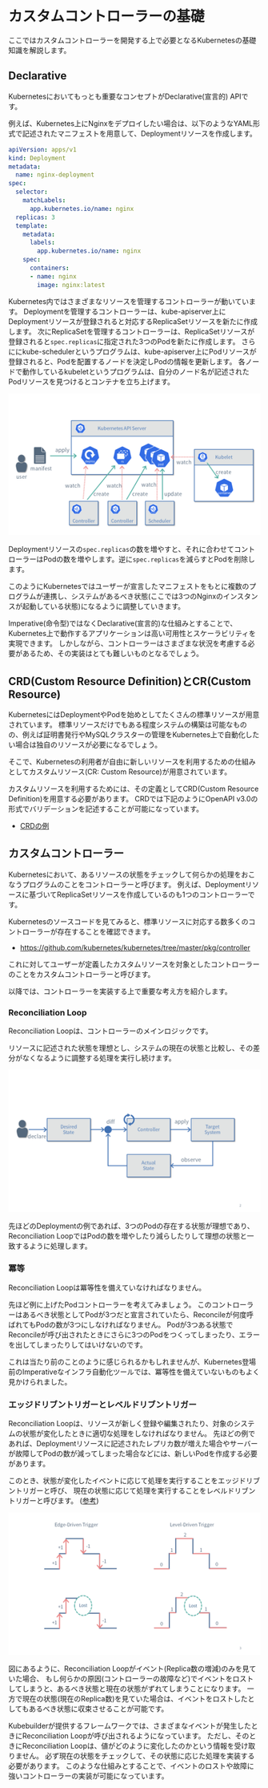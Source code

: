 # カスタムコントローラーの基礎

ここではカスタムコントローラーを開発する上で必要となるKubernetesの基礎知識を解説します。

## Declarative

Kubernetesにおいてもっとも重要なコンセプトがDeclarative(宣言的) APIです。

例えば、Kubernetes上にNginxをデプロイしたい場合は、以下のようなYAML形式で記述されたマニフェストを用意して、Deploymentリソースを作成します。

```yaml
apiVersion: apps/v1
kind: Deployment
metadata:
  name: nginx-deployment
spec:
  selector:
    matchLabels:
      app.kubernetes.io/name: nginx
  replicas: 3
  template:
    metadata:
      labels:
        app.kubernetes.io/name: nginx
    spec:
      containers:
      - name: nginx
        image: nginx:latest
```

Kubernetes内ではさまざまなリソースを管理するコントローラーが動いています。
Deploymentを管理するコントローラーは、kube-apiserver上にDeploymentリソースが登録されると対応するReplicaSetリソースを新たに作成します。
次にReplicaSetを管理するコントローラーは、ReplicaSetリソースが登録されると`spec.replicas`に指定された3つのPodを新たに作成します。
さらににkube-schedulerというプログラムは、kube-apiserver上にPodリソースが登録されると、Podを配置するノードを決定しPodの情報を更新します。
各ノードで動作しているkubeletというプログラムは、自分のノード名が記述されたPodリソースを見つけるとコンテナを立ち上げます。

![Declarative API](./img/declarative.png)

Deploymentリソースの`spec.replicas`の数を増やすと、それに合わせてコントローラーはPodの数を増やします。逆に`spec.replicas`を減らすとPodを削除します。

このようにKubernetesではユーザーが宣言したマニフェストをもとに複数のプログラムが連携し、システムがあるべき状態(ここでは3つのNginxのインスタンスが起動している状態)になるように調整していきます。

Imperative(命令型)ではなくDeclarative(宣言的)な仕組みとすることで、Kubernetes上で動作するアプリケーションは高い可用性とスケーラビリティを実現できます。
しかしながら、コントローラーはさまざまな状況を考慮する必要があるため、その実装はとても難しいものとなるでしょう。

## CRD(Custom Resource Definition)とCR(Custom Resource)

KubernetesにはDeploymentやPodを始めとしてたくさんの標準リソースが用意されています。
標準リソースだけでもある程度システムの構築は可能なものの、例えば証明書発行やMySQLクラスターの管理をKubernetes上で自動化したい場合は独自のリソースが必要になるでしょう。

そこで、Kubernetesの利用者が自由に新しいリソースを利用するための仕組みとしてカスタムリソース(CR: Custom Resource)が用意されています。

カスタムリソースを利用するためには、その定義としてCRD(Custom Resource Definition)を用意する必要があります。
CRDでは下記のようにOpenAPI v3.0の形式でバリデーションを記述することが可能になっています。

- [CRDの例](https://github.com/zoetrope/kubebuilder-training/blob/main/codes/50_completed/config/crd/bases/view.zoetrope.github.io_markdownviews.yaml)

## カスタムコントローラー

Kubernetesにおいて、あるリソースの状態をチェックして何らかの処理をおこなうプログラムのことをコントローラーと呼びます。
例えば、Deploymentリソースに基づいてReplicaSetリソースを作成しているのも1つのコントローラーです。

Kubernetesのソースコードを見てみると、標準リソースに対応する数多くのコントローラーが存在することを確認できます。

- https://github.com/kubernetes/kubernetes/tree/master/pkg/controller

これに対してユーザーが定義したカスタムリソースを対象としたコントローラーのことをカスタムコントローラーと呼びます。

以降では、コントローラーを実装する上で重要な考え方を紹介します。

### Reconciliation Loop

Reconciliation Loopは、コントローラーのメインロジックです。

リソースに記述された状態を理想とし、システムの現在の状態と比較し、その差分がなくなるように調整する処理を実行し続けます。

![Reconcile Loop](./img/reconcile_loop.png)

先ほどのDeploymentの例であれば、3つのPodの存在する状態が理想であり、Reconciliation LoopではPodの数を増やしたり減らしたりして理想の状態と一致するように処理します。

### 冪等

Reconciliation Loopは冪等性を備えていなければなりません。

先ほど例に上げたPodコントローラーを考えてみましょう。
このコントローラーはあるべき状態としてPodが3つだと宣言されていたら、Reconcileが何度呼ばれてもPodの数が3つにしなければなりません。
Podが3つある状態でReconcileが呼び出されたときにさらに3つのPodをつくってしまったり、エラーを出してしまったりしてはいけないのです。

これは当たり前のことのように感じられるかもしれませんが、Kubernetes登場前のImperativeなインフラ自動化ツールでは、冪等性を備えていないものもよく見かけられました。

### エッジドリブントリガーとレベルドリブントリガー

Reconciliation Loopは、リソースが新しく登録や編集されたり、対象のシステムの状態が変化したときに適切な処理をしなければなりません。
先ほどの例であれば、Deploymentリソースに記述されたレプリカ数が増えた場合やサーバーが故障してPodの数が減ってしまった場合などには、新しいPodを作成する必要があります。

このとき、状態が変化したイベントに応じて処理を実行することをエッジドリブントリガーと呼び、
現在の状態に応じて処理を実行することをレベルドリブントリガーと呼びます。 
([参考](https://hackernoon.com/level-triggering-and-reconciliation-in-kubernetes-1f17fe30333d))

![Edge-driven vs. Level-driven Trigger](./img/edge_level_trigger.png)

図にあるように、Reconciliation Loopがイベント(Replica数の増減)のみを見ていた場合、
もし何らかの原因(コントローラーの故障など)でイベントをロストしてしまうと、あるべき状態と現在の状態がずれてしまうことになります。
一方で現在の状態(現在のReplica数)を見ていた場合は、イベントをロストしたとしてもあるべき状態に収束させることが可能です。

Kubebuilderが提供するフレームワークでは、さまざまなイベントが発生したときにReconciliation Loopが呼び出されるようになっています。
ただし、そのときにReconciliation Loopは、値がどのように変化したのかという情報を受け取りません。
必ず現在の状態をチェックして、その状態に応じた処理を実装する必要があります。
このような仕組みとすることで、イベントのロストや故障に強いコントローラーの実装が可能になっています。
